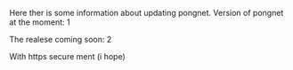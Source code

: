 Here ther is some information about updating pongnet.
Version of pongnet at the moment: 1

The realese coming soon: 2

With https secure ment (i hope)
